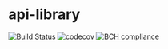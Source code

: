 # api-library

[![Build Status](https://travis-ci.com/rafaelvastag/api-library.svg?branch=main)](https://travis-ci.com/rafaelvastag/api-library)
[![codecov](https://codecov.io/gh/rafaelvastag/api-library/branch/main/graph/badge.svg?token=0SU27KGJ6O)](https://codecov.io/gh/rafaelvastag/api-library)
[![BCH compliance](https://bettercodehub.com/edge/badge/rafaelvastag/api-library-travisCI-codecov?branch=main)](https://bettercodehub.com/)

